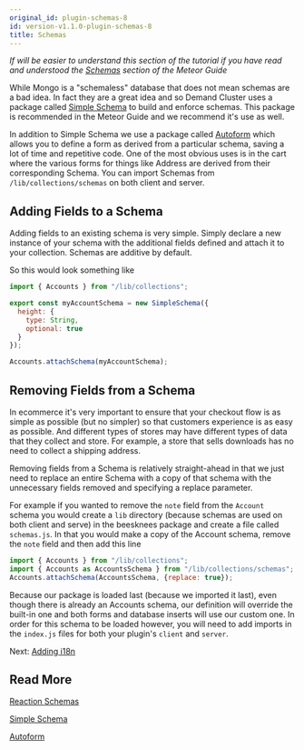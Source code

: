 ```yaml
---
original_id: plugin-schemas-8
id: version-v1.1.0-plugin-schemas-8
title: Schemas
---
```

    
_If will be easier to understand this section of the tutorial if you have read and understood the
[Schemas](http://guide.meteor.com/collections.html#schemas) section of the Meteor Guide_

While Mongo is a "schemaless" database that does not mean schemas are a bad idea. In fact they are a great idea and so
Demand Cluster uses a package called [Simple Schema](https://atmospherejs.com/aldeed/simple-schema) to build and enforce
schemas. This package is recommended in the Meteor Guide and we recommend it's use as well.

In addition to Simple Schema we use a package called [Autoform](https://github.com/aldeed/meteor-autoform) which allows
you to define a form as derived from a particular schema, saving a lot of time and repetitive code. One of the most
obvious uses is in the cart where the various forms for things like Address are derived from their corresponding Schema.
You can import Schemas from `/lib/collections/schemas` on both client and server.

## Adding Fields to a Schema

Adding fields to an existing schema is very simple. Simply declare a new instance of your schema with the additional
fields defined and attach it to your collection. Schemas are additive by default.

So this would look something like

```js
import { Accounts } from "/lib/collections";

export const myAccountSchema = new SimpleSchema({
  height: {
    type: String,
    optional: true
  }
});

Accounts.attachSchema(myAccountSchema);
```

## Removing Fields from a Schema

In ecommerce it's very important to ensure that your checkout flow is as simple as possible (but no simpler) so that customers
experience is as easy as possible. And different types of stores may have different types of data that they collect and store.
For example, a store that sells downloads has no need to collect a shipping address.

Removing fields from a Schema is relatively straight-ahead in that we just need to replace an entire Schema with a copy of
that schema with the unnecessary fields removed and specifying a replace parameter.

For example if you wanted to remove the `note` field from the `Account` schema you would create a `lib` directory (because
schemas are used on both client and serve) in the beesknees package and create a file called `schemas.js`. In that you would
make a copy of the Account schema, remove the `note` field and then add this line

```js
import { Accounts } from "/lib/collections";
import { Accounts as AccountsSchema } from "/lib/collections/schemas";
Accounts.attachSchema(AccountsSchema, {replace: true});
```

Because our package is loaded last (because we imported it last), even though there is already an Accounts schema, our
definition will override the built-in one and both forms and database inserts will use our custom one.
In order for this schema to be loaded however, you will need to add imports in the `index.js` files for both your
plugin's `client` and `server`.

Next: [Adding i18n](plugin-i18n-9)

## Read More

[Reaction Schemas](simple-schema.md)

[Simple Schema](https://atmospherejs.com/aldeed/simple-schema)

[Autoform](https://github.com/aldeed/meteor-autoform)
